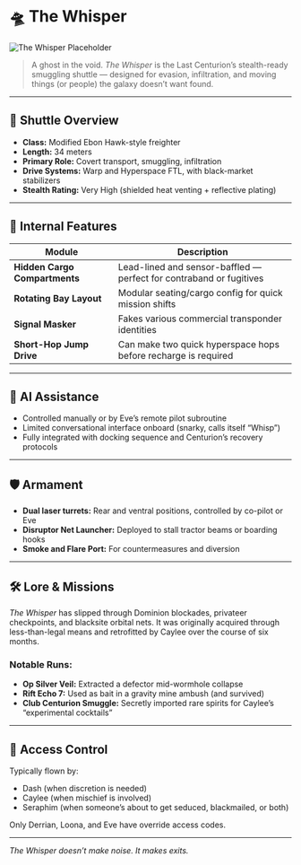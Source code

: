 
# 🛸 The Whisper

![The Whisper Placeholder](../assets/whisper-placeholder.jpg)

> A ghost in the void. _The Whisper_ is the Last Centurion’s stealth-ready smuggling shuttle — designed for evasion, infiltration, and moving things (or people) the galaxy doesn’t want found.

---

## 🚐 Shuttle Overview

- **Class:** Modified Ebon Hawk-style freighter
- **Length:** 34 meters
- **Primary Role:** Covert transport, smuggling, infiltration
- **Drive Systems:** Warp and Hyperspace FTL, with black-market stabilizers
- **Stealth Rating:** Very High (shielded heat venting + reflective plating)

---

## 🧰 Internal Features

| Module | Description |
|--------|-------------|
| **Hidden Cargo Compartments** | Lead-lined and sensor-baffled — perfect for contraband or fugitives |
| **Rotating Bay Layout** | Modular seating/cargo config for quick mission shifts |
| **Signal Masker** | Fakes various commercial transponder identities |
| **Short-Hop Jump Drive** | Can make two quick hyperspace hops before recharge is required |

---

## 🧠 AI Assistance

- Controlled manually or by Eve’s remote pilot subroutine
- Limited conversational interface onboard (snarky, calls itself “Whisp”)
- Fully integrated with docking sequence and Centurion’s recovery protocols

---

## 🛡️ Armament

- **Dual laser turrets:** Rear and ventral positions, controlled by co-pilot or Eve
- **Disruptor Net Launcher:** Deployed to stall tractor beams or boarding hooks
- **Smoke and Flare Port:** For countermeasures and diversion

---

## 🛠️ Lore & Missions

_The Whisper_ has slipped through Dominion blockades, privateer checkpoints, and blacksite orbital nets. It was originally acquired through less-than-legal means and retrofitted by Caylee over the course of six months.

### Notable Runs:
- **Op Silver Veil:** Extracted a defector mid-wormhole collapse
- **Rift Echo 7:** Used as bait in a gravity mine ambush (and survived)
- **Club Centurion Smuggle:** Secretly imported rare spirits for Caylee’s “experimental cocktails”

---

## 👥 Access Control

Typically flown by:
- Dash (when discretion is needed)
- Caylee (when mischief is involved)
- Seraphim (when someone’s about to get seduced, blackmailed, or both)

Only Derrian, Loona, and Eve have override access codes.

---

_The Whisper doesn’t make noise. It makes exits._
